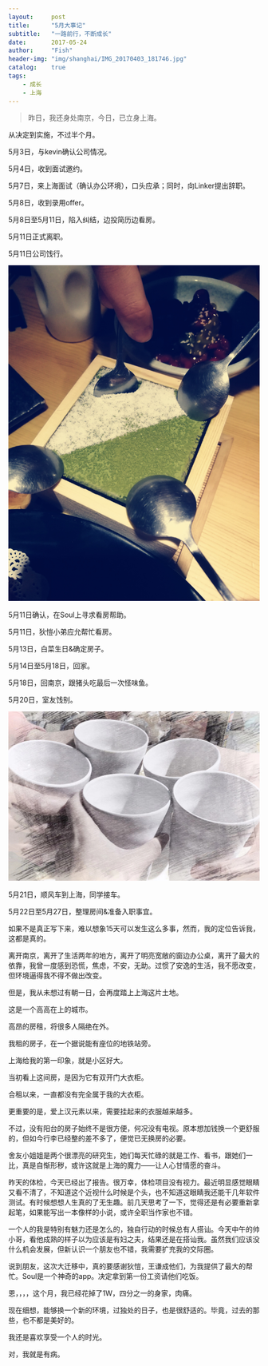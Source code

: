 ```yaml
---
layout:     post
title:      "5月大事记"
subtitle:   "一路前行，不断成长"
date:       2017-05-24
author:     "Fish"
header-img: "img/shanghai/IMG_20170403_181746.jpg"
catalog:    true
tags:
    - 成长
    - 上海
---
```


> 昨日，我还身处南京，今日，已立身上海。

从决定到实施，不过半个月。

5月3日，与kevin确认公司情况。

5月4日，收到面试邀约。

5月7日，来上海面试（确认办公环境），口头应承；同时，向Linker提出辞职。

5月8日，收到录用offer。

5月8日至5月11日，陷入纠结，边投简历边看房。

5月11日正式离职。

5月11日公司饯行。

![](/img/post524-1.jpg)

5月11日确认，在Soul上寻求看房帮助。

5月11日，狄愷小弟应允帮忙看房。

5月13日，白菜生日&确定房子。

5月14日至5月18日，回家。

5月18日，回南京，跟猪头吃最后一次怪味鱼。

5月20日，室友饯别。

![](img/post524-2.jpg)

5月21日，顺风车到上海，同学接车。

5月22日至5月27日，整理房间&准备入职事宜。

如果不是真正写下来，难以想象15天可以发生这么多事，然而，我的定位告诉我，这都是真的。

离开南京，离开了生活两年的地方，离开了明亮宽敞的窗边办公桌，离开了最大的依靠，我曾一度感到恐慌，焦虑，不安，无助。过惯了安逸的生活，我不愿改变，但环境逼得我不得不做出改变。

但是，我从未想过有朝一日，会再度踏上上海这片土地。

这是一个高高在上的城市。

高昂的房租，将很多人隔绝在外。

我租的房子，在一个据说能有座位的地铁站旁。

上海给我的第一印象，就是小区好大。

当初看上这间房，是因为它有双开门大衣柜。

合租以来，一直都没有完全属于我的大衣柜。

更重要的是，爱上汉元素以来，需要挂起来的衣服越来越多。

不过，没有阳台的房子始终不是很方便，何况没有电视。原本想加钱换一个更舒服的，但如今行李已经整的差不多了，便觉已无换房的必要。

舍友小姐姐是两个很漂亮的研究生，她们每天忙碌的就是工作、看书，跟她们一比，真是自惭形秽，或许这就是上海的魔力——让人心甘情愿的奋斗。

昨天的体检，今天已经出了报告。很万幸，体检项目没有视力。最近明显感觉眼睛又看不清了，不知道这个近视什么时候是个头，也不知道这眼睛我还能干几年软件测试。有时候想想人生真的了无生趣。前几天思考了一下，觉得还是有必要重新拿起笔，如果能写出一本像样的小说，或许全职当作家也不错。

一个人的我是特别有魅力还是怎么的，独自行动的时候总有人搭讪。今天中午的帅小哥，看他成熟的样子以为应该是有妇之夫，结果还是在搭讪我。虽然我们应该没什么机会发展，但新认识一个朋友也不错，我需要扩充我的交际圈。

说到朋友，这次大迁移中，真的要感谢狄愷，王谦成他们，为我提供了最大的帮忙。Soul是一个神奇的app。决定拿到第一份工资请他们吃饭。

恩，，，，这个月，我已经花掉了1W，四分之一的身家，肉痛。

现在细想，能够换一个新的环境，过独处的日子，也是很舒适的。毕竟，过去的那些，也不都是美好的。

我还是喜欢享受一个人的时光。

对，我就是有病。





